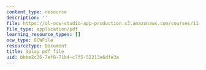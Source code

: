 ```yaml
---
content_type: resource
description: ''
file: https://ol-ocw-studio-app-production.s3.amazonaws.com/courses/11-384-malaysia-sustainable-cities-practicum-spring-2018/bbbe2c367ef871b4c7f552213e6dfe3a_hP9FIMolHEA.pdf
file_type: application/pdf
learning_resource_types: []
ocw_type: OCWFile
resourcetype: Document
title: 3play pdf file
uid: bbbe2c36-7ef8-71b4-c7f5-52213e6dfe3a
---
```


